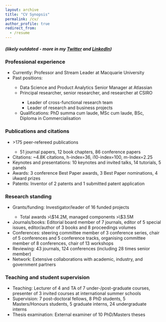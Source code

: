```yaml
---
layout: archive
title: "CV Synopsis"
permalink: /cv/
author_profile: true
redirect_from:
  - /resume
---
```

<h5> (likely outdated - more in my <a href="https://twitter.com/slavaxx" target=_blank>Twitter</a> and <a href="https://www.linkedin.com/in/shlomoberkovsky/" target=_blank>LinkedIn</a>) </h5>


<h3> Professional experience </h3>
<ul>
  <li>Currently: Professor and Stream Leader at Macquarie University </li>
  <li>Past positions:</li>
  <ul>	
      	<li>Data Science and Product Analytics Senior Manager at Atlassian</li>
	<li>Principal researcher, senior researcher, and researcher at CSIRO</li>
        <ul>	
          <li>Leader of cross-functional research team</li>
          <li>Leader of research and business projects</li>
        </ul>
  <li>Qualifications: PhD summa cum laude, MSc cum laude, BSc, Diploma in Commercialisation</li>
 </ul>
</ul>
  
<h3>Publications and citations</h3>
<ul>
  <li> &gt;175 peer-refereed publications</li>
  <ul>
    <li>51 journal papers, 12 book chapters, 86 conference papers</li>
  </ul>
  <li>Citations: ~4.8K citations, h-index=36, i10-index=100, m-Index=2.25</li>
  <li>Keynotes and presentations: 10 keynotes and invited talks, 14 tutorials, 5 panels</li>
  <li>Awards: 3 conference Best Paper awards, 3 Best Paper nominations, 4 iAward prizes</li>
  <li>Patents: Inventor of 2 patents and 1 submitted patent application</li>
</ul>
  
<h3>Research standing</h3>
<ul>
  <li>Grants/funding: Investigator/leader of 16 funded projects</li>
  <ul>
    <li>Total awards &gt;\$14.2M, managed components &gt;\$3.5M</li>
 </ul>
  <li>Journals/books: Editorial board member of 7 journals, editor of 5 special issues, editor/author of 3 books and 8 proceedings volumes</li>
  <li>Conferences: steering committee member of 3 conference series, chair of 5 conferences and 5 conference tracks, organising committee member of 8 conferences, chair of 13 workshops</li>
  <li>Reviewing: 43 journals, 124 conferences (including 28 times senior member)</li>
  <li>Network: Extensive collaborations with academic, industry, and government partners</li>
</ul>
  
<h3>Teaching and student supervision</h3>
<ul>
  <li>Teaching: Lecturer of 4 and TA of 7 under-/post-graduate courses, presenter of 3 invited courses at international summer schools</li>
  <li>Supervision: 7 post-doctoral fellows, 8 PhD students, 5 Masters/Honours students, 5 graduate interns, 24 undergraduate interns</li>
  <li>Thesis examination: External examiner of 10 PhD/Masters theses</li>
</ul>
